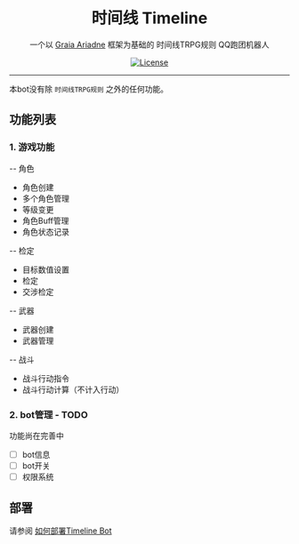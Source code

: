 
<div align="center">

# 时间线 Timeline

一个以 [Graia Ariadne](https://github.com/GraiaProject/Ariadne) 框架为基础的 时间线TRPG规则 QQ跑团机器人

[![License](https://camo.githubusercontent.com/9d8685690d939f09fb77881d061c19ac926d5f75eba5787829fc9b9d2a26afe8/68747470733a2f2f696d672e736869656c64732e696f2f6769746875622f6c6963656e73652f646a6b63796c2f42426f742d4772616961)](https://github.com/WhiliMior/Timeline_Mirai_Ariadne/blob/master/LICENSE)
</div>

***

本bot没有除 `时间线TRPG规则` 之外的任何功能。

功能列表
---
### 1. 游戏功能
-- 角色
- 角色创建
- 多个角色管理
- 等级变更
- 角色Buff管理
- 角色状态记录

-- 检定
- 目标数值设置
- 检定
- 交涉检定

-- 武器
- 武器创建
- 武器管理

-- 战斗
- 战斗行动指令
- 战斗行动计算（不计入行动）

### 2. bot管理 - TODO
功能尚在完善中
- [ ] bot信息
- [ ] bot开关
- [ ] 权限系统

## 部署
请参阅 [如何部署Timeline Bot](https://github.com/WhiliMior/Timeline_Mirai_Ariadne/wiki/%E5%A6%82%E4%BD%95%E9%83%A8%E7%BD%B2Timeline-Bot)
